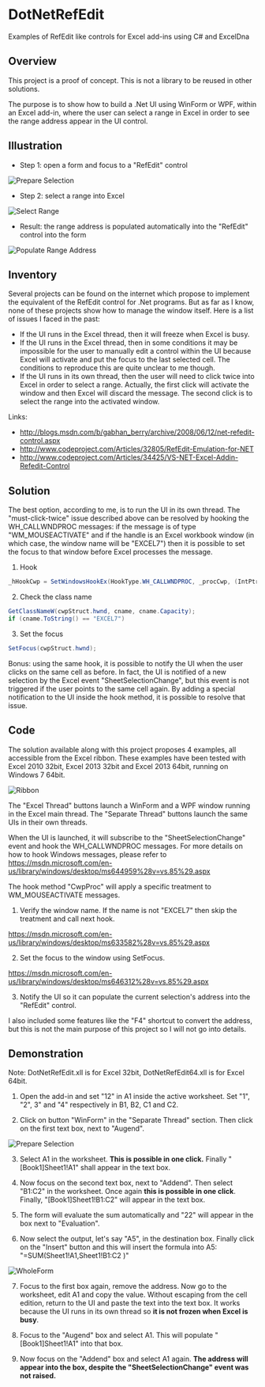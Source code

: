 # DotNetRefEdit
Examples of RefEdit like controls for Excel add-ins using C# and ExcelDna

Overview
--------
This project is a proof of concept. This is not a library to be reused in other solutions. 

The purpose is to show how to build a .Net UI using WinForm or WPF, within an Excel add-in, where the user can select a range in Excel in order to see the range address appear in the UI control.

Illustration
--------

- Step 1: open a form and focus to a "RefEdit" control

![Prepare Selection](https://raw.github.com/Ron-Ldn/DotNetRefEdit/master/Screenshots/RefEditUI.png)

- Step 2: select a range into Excel

![Select Range](https://raw.github.com/Ron-Ldn/DotNetRefEdit/master/Screenshots/ExcelSelection.png)

- Result: the range address is populated automatically into the "RefEdit" control into the form

![Populate Range Address](https://raw.github.com/Ron-Ldn/DotNetRefEdit/master/Screenshots/RefEditUI2.png)

Inventory
--------
Several projects can be found on the internet which propose to implement the equivalent of the RefEdit control for .Net programs. But as far as I know, none of these projects show how to manage the window itself. Here is a list of issues I faced in the past:
- If the UI runs in the Excel thread, then it will freeze when Excel is busy.
- If the UI runs in the Excel thread, then in some conditions it may be impossible for the user to manually edit a control within the UI because Excel will activate and put the focus to the last selected cell. The conditions to reproduce this are quite unclear to me though.
- If the UI runs in its own thread, then the user will need to click twice into Excel in order to select a range. Actually, the first click will activate the window and then Excel will discard the message. The second click is to select the range into the activated window.

Links:
- http://blogs.msdn.com/b/gabhan_berry/archive/2008/06/12/net-refedit-control.aspx
- http://www.codeproject.com/Articles/32805/RefEdit-Emulation-for-NET
- http://www.codeproject.com/Articles/34425/VS-NET-Excel-Addin-Refedit-Control

Solution
--------
The best option, according to me, is to run the UI in its own thread. The "must-click-twice" issue described above can be resolved by hooking the WH_CALLWNDPROC messages: if the message is of type "WM_MOUSEACTIVATE" and if the handle is an Excel workbook window (in which case, the window name will be "EXCEL7") then it is possible to set the focus to that window before Excel processes the message. 

1. Hook
  ```C#
  _hHookCwp = SetWindowsHookEx(HookType.WH_CALLWNDPROC, _procCwp, (IntPtr)0, excelThreadId);
  ```

2. Check the class name
  ```C#
  GetClassNameW(cwpStruct.hwnd, cname, cname.Capacity);
  if (cname.ToString() == "EXCEL7")
  ```

3. Set the focus
  ```C#
  SetFocus(cwpStruct.hwnd);
  ```

Bonus: using the same hook, it is possible to notify the UI when the user clicks on the same cell as before. In fact, the UI is notified of a new selection by the Excel event "SheetSelectionChange", but this event is not triggered if the user points to the same cell again. By adding a special notification to the UI inside the hook method, it is possible to resolve that issue.

Code
--------
The solution available along with this project proposes 4 examples, all accessible from the Excel ribbon. These examples have been tested with Excel 2010 32bit, Excel 2013 32bit and Excel 2013 64bit, running on Windows 7 64bit. 

![Ribbon](https://raw.github.com/Ron-Ldn/DotNetRefEdit/master/Screenshots/Ribbon.png)

The "Excel Thread" buttons launch a WinForm and a WPF window running in the Excel main thread. The "Separate Thread" buttons launch the same UIs in their own threads.

When the UI is launched, it will subscribe to the "SheetSelectionChange" event and hook the WH_CALLWNDPROC messages. For more details on how to hook Windows messages, please refer to https://msdn.microsoft.com/en-us/library/windows/desktop/ms644959%28v=vs.85%29.aspx

The hook method "CwpProc" will apply a specific treatment to WM_MOUSEACTIVATE messages. 

1. Verify the window name. If the name is not "EXCEL7" then skip the treatment and call next hook.
  
  https://msdn.microsoft.com/en-us/library/windows/desktop/ms633582%28v=vs.85%29.aspx

2. Set the focus to the window using SetFocus.
  
  https://msdn.microsoft.com/en-us/library/windows/desktop/ms646312%28v=vs.85%29.aspx

3. Notify the UI so it can populate the current selection's address into the "RefEdit" control.

I also included some features like the "F4" shortcut to convert the address, but this is not the main purpose of this project so I will not go into details.

Demonstration
--------

Note: DotNetRefEdit.xll is for Excel 32bit, DotNetRefEdit64.xll is for Excel 64bit.

1. Open the add-in and set "12" in A1 inside the active worksheet. Set "1", "2", 3" and "4" respectively in B1, B2, C1 and C2.

2. Click on button "WinForm" in the "Separate Thread" section. Then click on the first text box, next to "Augend".

  ![Prepare Selection](https://raw.github.com/Ron-Ldn/DotNetRefEdit/master/Screenshots/RefEditUI.png)

3. Select A1 in the worksheet. **This is possible in one click.** Finally "[Book1]Sheet1!A1" shall appear in the text box.

4. Now focus on the second text box, next to "Addend". Then select "B1:C2" in the worksheet. Once again **this is possible in one click**. Finally, "[Book1]Sheet1!B1:C2" will appear in the text box.

5. The form will evaluate the sum automatically and "22" will appear in the box next to "Evaluation".

6. Now select the output, let's say "A5", in the destination box. Finally click on the "Insert" button and this will insert the formula into A5: "=SUM(Sheet1!A1,Sheet1!B1:C2 )"

  ![WholeForm](https://raw.github.com/Ron-Ldn/DotNetRefEdit/master/Screenshots/WholeForm.png)

7. Focus to the first box again, remove the address. Now go to the worksheet, edit A1 and copy the value. Without escaping from the cell edition, return to the UI and paste the text into the text box. It works because the UI runs in its own thread so **it is not frozen when Excel is busy**.

8. Focus to the "Augend" box and select A1. This will populate "[Book1]Sheet1!A1" into that box.

9. Now focus on the "Addend" box and select A1 again. **The address will appear into the box, despite the "SheetSelectionChange" event was not raised.**
